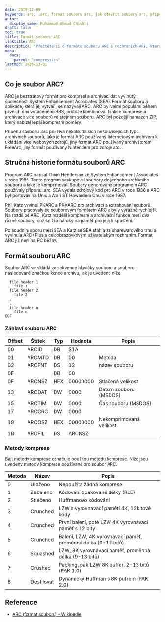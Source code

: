 ```yaml
---
date: 2019-12-09
keywords: arc, .arc, formát souboru arc, jak otevřít soubory arc, přípona .arc, přípona arc
autor:
  display_name: Muhammad Ahmad Chishti
draft: false
toc: true
title: Formát souboru ARC
linktitle: ARC
description: "Přečtěte si o formátu souboru ARC a rozhraních API, která mohou vytvářet a otevírat soubory ARC."
menu:
  docs:
    parent: "compression"
lastmod: 2020-13-01
---
```


## Co je soubor ARC?

ARC je bezztrátový formát pro kompresi a archivaci dat vyvinutý společností System Enhancement Associates (SEA). Formát souboru a aplikace, která jej vytváří, se nazývají ARC. ARC byl velmi populární během prvních dnů vytáčeného BBS, protože kombinoval funkce komprese a archivace více souborů ve stejném souboru. ARC byl později nahrazen [ZIP](/cs/compression/zip/), který nabízel lepší kompresní poměry.

Příponu souboru .arc používá několik dalších nesouvisejících typů archivních souborů, jako je formát ARC používaný Internetovým archivem k ukládání více webových zdrojů, jiný formát ARC používaný archivátorem FreeArc, jiný formát používaný Nintendem pro zdroje atd. .

## Stručná historie formátu souborů ARC

Program ARC napsal Thom Henderson ze System Enhancement Associates v roce 1985. Tento program seskupoval soubory do jednoho archivního souboru a také je komprimoval. Soubory generované programem ARC používaly příponu .arc. SEA vydala zdrojový kód pro ARC v roce 1986 a ARC byl portován na Unix a Atari ST Howardem Chu v roce 1987.

Phil Katz vyvinul PKARC a PKXARC pro archivaci a extrahování souborů. Soubory pracovaly se souborovým formátem ARC a byly výrazně rychlejší. Na rozdíl od ARC, Katz rozdělil kompresní a archivační funkce mezi dva různé soubory, což snížilo nároky na paměť pro jejich spuštění.

Po soudním sporu mezi SEA a Katz se SEA stáhla ze sharewarového trhu a vyvinula ARC+Plus s celoobrazovkovým uživatelským rozhraním. Formát ARC již není na PC běžný.

## Formát souboru ARC

Soubor ARC se skládá ze sekvence hlavičky souboru a souboru následované značkou konce archivu, jak je uvedeno níže.

```console
  file header 1
    file 1
  file header 2
    file 2
  .
  .
  file header n
    file n
EOF
```

### Záhlaví souboru ARC ###

|Offset|Štítek|Typ|Hodnota|Popis|
|---|---|---|---|---|
|00|ARCID |DB|$1A| |
|01|ARCMTD|DB|00|Metoda|
|02|ARCFNT|DS|12|název souboru|
|0E| |DB|00| |
|0F|ARCNSZ|HEX|00000000|Stlačená velikost|
|13|ARCDAT|DW|0000|Datum souboru (MSDOS)|
|15|ARCTIM|DW|0000|Čas souboru (MSDOS)|
|17|ARCCRC|DW|0000| |
|19|ARCOSZ|HEX|00000000|Nekomprimovaná velikost|
|1D|ARCFIL|DS|ARCNSZ| |

### Metody komprese ###

Bajt metody komprese označuje použitou metodu komprese. Níže jsou uvedeny metody komprese používané pro soubor ARC.

|Metoda|Název|Popis|
|---|---|---|
|0|Uloženo|Nepoužita žádná komprese|
|1|Zabaleno|Kódování opakované délky (RLE)|
|2|Stlačeno|Huffmanovo kódování|
|3|Crunched|LZW s vyrovnávací pamětí 4K, 12bitové kódy|
|4|Crunched|První balení, poté LZW 4K vyrovnávací paměť s 12 bity|
|5|Crunched|Balení, LZW, 4K vyrovnávací paměť, proměnná délka (9-12 bitů)|
|6|Squashed|LZW, 8K vyrovnávací paměť, proměnná délka (9-13 bitů)|
|7|Crushed|Packing, pak LZW 8K buffer, 2-13 bitů (PAK 1.0)|
|8|Destilovat|Dynamický Huffman s 8K pufrem (PAK 2.0)|

## Reference

- [ARC (formát souboru) - Wikipedie](https://en.wikipedia.org/wiki/ARC_(formát_souboru))

